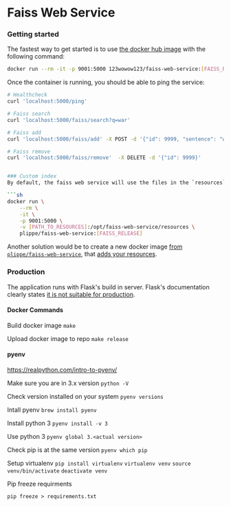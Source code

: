 # Faiss Web Service

### Getting started
The fastest way to get started is to use [the docker hub image](https://hub.docker.com/r/plippe/faiss-web-service/) with the following command:
```sh
docker run --rm -it -p 9001:5000 123wowow123/faiss-web-service:[FAISS_RELEASE]
```

Once the container is running, you should be able to ping the service:
```sh
# Healthcheck
curl 'localhost:5000/ping'

# Faiss search
curl 'localhost:5000/faiss/search?q=war'

# Faiss add
curl 'localhost:5000/faiss/add' -X POST -d '{"id": 9999, "sentence": "war in ukrain"}'

# Faiss remove
curl 'localhost:5000/faiss/remove'  -X DELETE -d '{"id": 9999}'


### Custom index
By default, the faiss web service will use the files in the `resources` folder. Those can be overwritten by mounting new ones.

```sh
docker run \
    --rm \
    -it \
    -p 9001:5000 \
    -v [PATH_TO_RESOURCES]:/opt/faiss-web-service/resources \
    plippe/faiss-web-service:[FAISS_RELEASE]
```

Another solution would be to create a new docker image [from `plippe/faiss-web-service`](https://docs.docker.com/engine/reference/builder/#from), that [adds your resources](https://docs.docker.com/engine/reference/builder/#add).


### Production
The application runs with Flask's build in server. Flask's documentation clearly states [it is not suitable for production](http://flask.pocoo.org/docs/1.1.x/deploying/).


#### Docker Commands
Build docker image
`make`

Upload docker image to repo
`make release`

#### pyenv

https://realpython.com/intro-to-pyenv/


Make sure you are in 3.x version
`python -V`

Check version installed on your system
`pyenv versions`

Intall pyenv
`brew install pyenv`

Install python 3
`pyenv install -v 3`

Use python 3
`pyenv global 3.<actual version>`

Check pip is at the same version
`pyenv which pip`

Setup virtualenv
`pip install virtualenv`
`virtualenv venv`
`source venv/bin/activate`
`deactivate venv `

Pip freeze requirments

`pip freeze > requirements.txt`